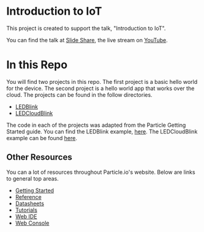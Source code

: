 # Introduction to IoT

This project is created to support the talk, "Introduction to IoT".

You can find the talk at [Slide Share](https://www.slideshare.net/WesleyEldridge/introduction-to-iot-80473277), the live stream on [YouTube](https://www.youtube.com/watch?v=reDe5YgPjvg).

# In this Repo

You will find two projects in this repo. The first project is a basic hello world
for the device. The second project is a hello world app that works over the cloud.
The projects can be found in the follow directories.

* [LEDBlink](https://github.com/weseldridge/ParticleLEDHelloWorld/tree/master/LEDBlink)
* [LEDCloudBlink](https://github.com/weseldridge/ParticleLEDHelloWorld/tree/master/LEDCloudBlink)

The code in each of the projects was adapted from the Particle Getting Started guide.
You can find the LEDBlink example, [here](https://docs.particle.io/guide/getting-started/examples/core/#blink-an-led). The LEDCloudBlink example can be found [here](https://docs.particle.io/guide/getting-started/examples/core/#control-leds-over-the-39-net).

## Other Resources

You can a lot of resources throughout Particle.io's website. Below are links to
general top areas.

* [Getting Started](https://docs.particle.io/guide/getting-started/intro/core/)
* [Reference](https://docs.particle.io/reference/firmware/core/)
* [Datasheets](https://docs.particle.io/datasheets/kits/)
* [Tutorials](https://docs.particle.io/tutorials/integrations/google-cloud-platform/)
* [Web IDE](https://build.particle.io/build)
* [Web Console](https://console.particle.io)
